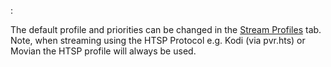:

The default profile and priorities can be changed in the 
[Stream Profiles](class/profile) tab. Note, when streaming using the 
HTSP Protocol e.g. Kodi (via pvr.hts) or Movian the HTSP profile will 
always be used.
